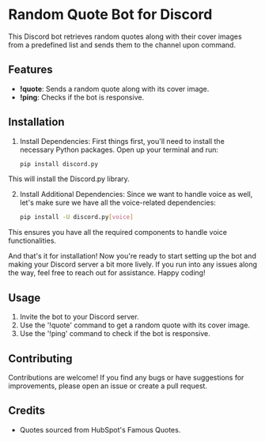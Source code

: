 # Random Quote Bot for Discord

This Discord bot retrieves random quotes along with their cover images from a predefined list and sends them to the channel upon command.

## Features

- **!quote**: Sends a random quote along with its cover image.
- **!ping**: Checks if the bot is responsive.

## Installation

1. Install Dependencies: First things first, you'll need to install the necessary Python packages. Open up your terminal and run:
   
   ```bash
   pip install discord.py

This will install the Discord.py library.

2. Install Additional Dependencies: Since we want to handle voice as well, let's make sure we have all the voice-related dependencies:

   ```bash
   pip install -U discord.py[voice]

This ensures you have all the required components to handle voice functionalities.

And that's it for installation! Now you're ready to start setting up the bot and making your Discord server a bit more lively. If you run into any issues along the way, feel free to reach out for assistance. Happy coding!

## Usage

1. Invite the bot to your Discord server.
2. Use the '!quote' command to get a random quote with its cover image.
3. Use the '!ping' command to check if the bot is responsive.

## Contributing
Contributions are welcome! If you find any bugs or have suggestions for improvements, please open an issue or create a pull request.

## Credits
- Quotes sourced from HubSpot's Famous Quotes.
